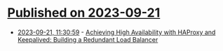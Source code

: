# [Published on 2023-09-21](index.md)

* [2023-09-21, 11:30:59](https://lobste.rs/s/1rgw6s/achieving_high_availability_with) - [Achieving High Availability with HAProxy and Keepalived: Building a Redundant Load Balancer](https://sysadmins.co.za/achieving-high-availability-with-haproxy-and-keepalived-building-a-redundant-load-balancer/)
